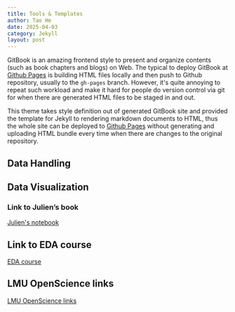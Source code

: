 ```yaml
---
title: Tools & Templates
author: Tao He
date: 2025-04-03
category: Jekyll
layout: post
---
```


GitBook is an amazing frontend style to present and organize contents (such as book chapters
and blogs) on Web. The typical to deploy GitBook at [Github Pages][1]
is building HTML files locally and then push to Github repository, usually to the `gh-pages`
branch. However, it's quite annoying to repeat such workload and make it hard for people do
version control via git for when there are generated HTML files to be staged in and out.

This theme takes style definition out of generated GitBook site and provided the template
for Jekyll to rendering markdown documents to HTML, thus the whole site can be deployed
to [Github Pages][1] without generating and uploading HTML bundle every time when there are
changes to the original repository.

[1]: https://pages.github.com




Data Handling
-------------



Data Visualization
-------------

### Link to Julien’s book
[Julien's notebook][1]

Link to EDA course
-------------
[EDA course][2]


LMU OpenScience links 
-------------
[LMU OpenScience links][3]


[1]: https://pages.github.com

[2]: https://eda.course.com

[3]: https://www.osc.uni-muenchen.de/index.html